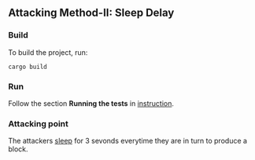 ## Attacking Method-II: Sleep Delay

### **Build**


To build the project, run:

```
cargo build
```

### **Run**
Follow the section **Running the tests** in [instruction](https://github.com/auraAttack/Time-manipulation-Attack).

### **Attacking point**
The attackers [sleep](https://github.com/TEEs-projects/Time-manipulation-Attack/blob/80e4ff718f0718e8e21c491d0fbf4c02d58c8215/openethereum-3.3.4_sleep3s/crates/ethcore/src/block.rs#L211) for 3 sevonds everytime they are in turn to produce a block. 
